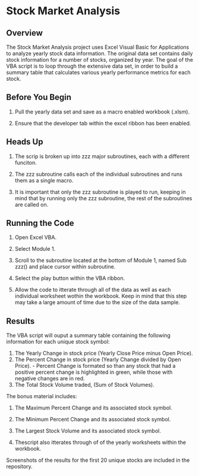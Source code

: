 # Stock Market Analysis

## Overview

The Stock Market Analysis project uses Excel Visual Basic for Applications to analyze yearly stock data information. The original data set contains daily stock information for a number of stocks, organized by year. The goal of the VBA script is to loop through the extensive data set, in order to build a summary table that calculates various yearly performance metrics for each stock. 

## Before You Begin

1. Pull the yearly data set and save as a macro enabled workbook (.xlsm).

2. Ensure that the developer tab within the excel ribbon has been enabled.

## Heads Up

1. The scrip is broken up into zzz major subroutines, each with a different funciton.

2. The zzz subroutine calls each of the individual subroutines and runs them as a single macro.

3. It is important that only the zzz subroutine is played to run, keeping in mind that by running only the zzz subroutine, the rest of the subroutines are called on. 

## Running the Code

1. Open Excel VBA.

2. Select Module 1.

3. Scroll to the subroutine located at the bottom of Module 1, named Sub zzz() and place cursor within subroutine. 

4. Select the play button within the VBA ribbon.

5. Allow the code to itterate through all of the data as well as each individual worksheet wothin the workbook. Keep in mind that this step may take a large amount of time due to the size of the data sample. 

## Results

The VBA script will ouput a summary table containing the following information for each unique stock symbol:

1. The Yearly Change in stock price (Yearly Close Price minus Open Price).
2. The Percent Change in stock price (Yearly Change divided by Open Price).
        - Percent Change is formated so than any stock that had a positive percent change is highlighted in green, while those with negative changes are in red.
3. The Total Stock Volume traded, (Sum of Stock Volumes).
    
The bonus material includes: 
   
1. The Maximum Percent Change and its associated stock symbol.
   
2. The Minimum Percent Change and its associated stock symbol. 
   
3. The Largest Stock Volume and its associated stock symbol. 
   
4. Thescript also itterates through of of the yearly worksheets within the workbook.
   
Screenshots of the results for the first 20 unique stocks are included in the repository.
